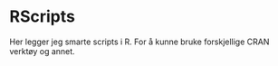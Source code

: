 # RScripts
Her legger jeg smarte scripts i R. For å kunne bruke forskjellige CRAN verktøy og annet.
